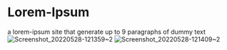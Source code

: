 # Lorem-Ipsum
a lorem-ipsum site that generate up to 9 paragraphs of dummy text![Screenshot_20220528-121359~2](https://user-images.githubusercontent.com/101476757/173329371-242133fb-0a88-4152-800a-dfb56a3e3534.png)
![Screenshot_20220528-121409~2](https://user-images.githubusercontent.com/101476757/173329377-9d08bb1b-8d51-46c1-a045-1701ef154d90.png)
